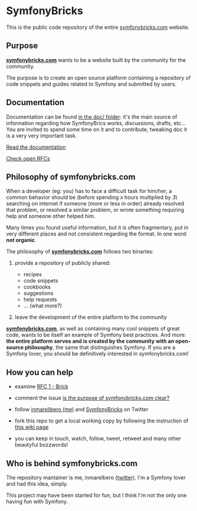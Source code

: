 # SymfonyBricks

This is the public code repository of the entire [symfonybricks.com](http://symfonybricks.com) website.

## Purpose

__[symfonybricks.com](http://symfonybricks.com)__ wants to be a website built by the community for the community.

The purpose is to create an open source platform containing a repository of code snippets and guides related to Symfony and submitted by users.

## Documentation

Documentation can be found [in the doc/ folder](https://github.com/inmarelibero/SymfonyBricks/tree/master/doc): it's the main source of information regarding how SymfonyBrics works, discussions, drafts, etc... You are invited to spend some time on it and to contribute, tweaking doc it is a very very important task.

[Read the documentation](doc/index.md)

[Check open RFCs](doc/RFC/)


## Philosophy of symfonybricks.com

When a developer (eg: you) has to face a difficult task for him/her, a common behavior should be (before spending *x* hours multiplied by *3*) searching on internet if someone (more or less in order) already resolved that problem, or resolved a similar problem, or wrote something requiring help and someone other helped him.

Many times you found useful information, but it is often fragmentary, put in very different places and not consistent regarding the format. In one word: __not organic__.


The philosophy of __[symfonybricks.com](http://symfonybricks.com)__ follows two binaries:

1. provide a repository of publicly shared:
    - recipes
    - code snippets
    - cookbooks
    - suggestions
    - help requests
    - ... (what more?)

2. leave the development of the entire platform to the community


__[symfonybricks.com](http://symfonybricks.com)__, as well as containing many cool snippets of great code, wants to be itself an example of Symfony best practices. And more: __the entire platform serves and is created by the community with an open-source philosophy__, the same that distinguishes Symfony. If you are a Symfony lover, you should be definitively interested in symfonybricks.com!

## How you can help

- examine [RFC 1 - Brick](doc/RFC/RFC_1_-_Brick.md)
- comment the issue [is the purpose of symfonybricks.com clear?](https://github.com/inmarelibero/SymfonyBricks/issues/1)


- follow [inmarelibero (me)](https://twitter.com/inmarelibero) and [SymfonyBricks](https://twitter.com/SymfonyBricks) on Twitter
- fork this repo to get a local working copy by following the instruction of [this wiki page](https://github.com/inmarelibero/SymfonyBricks/wiki/Get-a-working-local-copy:-instructions)
- you can keep in touch, watch, follow, tweet, retweet and many other beautyful bozzwords!

## Who is behind symfonybricks.com

The repository mantainer is me, inmarelbero [(twitter)](https://github.com/inmarelibero). I'm a Symfony lover and had this idea, simply.

This project may have been started for fun, but I think I'm not the only one having fun with Symfony.
